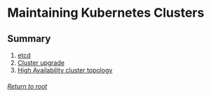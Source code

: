 # Maintaining Kubernetes Clusters

## Summary

1. [etcd](01etcd.md)
2. [Cluster upgrade](02clusterUpgrade.md)
3. [High Availability cluster topology]()

###### [Return to root](https://github.com/l12f3r/CKAstudy/)
